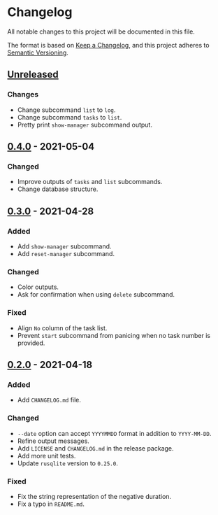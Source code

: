 # Changelog

All notable changes to this project will be documented in this file.

The format is based on [Keep a Changelog](https://keepachangelog.com/en/1.0.0/),
and this project adheres to [Semantic Versioning](https://semver.org/spec/v2.0.0.html).

## [Unreleased]

### Changes

- Change subcommand `list` to `log`.
- Change subcommand `tasks` to `list`.
- Pretty print `show-manager` subcommand output.

## [0.4.0] - 2021-05-04

### Changed

- Improve outputs of `tasks` and `list` subcommands.
- Change database structure.

## [0.3.0] - 2021-04-28

### Added

- Add `show-manager` subcommand.
- Add `reset-manager` subcommand.

### Changed

- Color outputs.
- Ask for confirmation when using `delete` subcommand.

### Fixed

- Align `No` column of the task list.
- Prevent `start` subcommand from panicing when no task number is provided.

## [0.2.0] - 2021-04-18

### Added

- Add `CHANGELOG.md` file.

### Changed

- `--date` option can accept `YYYYMMDD` format in addition to `YYYY-MM-DD`.
- Refine output messages.
- Add `LICENSE` and `CHANGELOG.md` in the release package.
- Add more unit tests.
- Update `rusqlite` version to `0.25.0`.

### Fixed

- Fix the string representation of the negative duration.
- Fix a typo in `README.md`.

[Unreleased]: https://github.com/tomyukn/tasklog/compare/v0.4.0...HEAD
[0.4.0]: https://github.com/tomyukn/tasklog/compare/v0.3.0...v0.4.0
[0.3.0]: https://github.com/tomyukn/tasklog/compare/v0.2.0...v0.3.0
[0.2.0]: https://github.com/tomyukn/tasklog/compare/v0.1.0...v0.2.0
